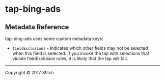 # tap-bing-ads

## Metadata Reference

tap-bing-ads uses some custom metadata keys:

* `fieldExclusions` - Indicates which other fields may not be selected when this field is selected. If you invoke the tap with selections that violate fieldExclusion rules, it is likely that the tap will fail.

---

Copyright &copy; 2017 Stitch
